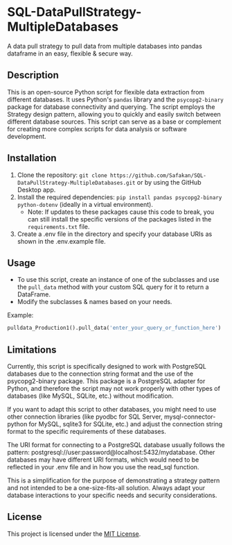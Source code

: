 # SQL-DataPullStrategy-MultipleDatabases
 A data pull strategy to pull data from multiple databases into pandas dataframe in an easy, flexible & secure way.

## Description
This is an open-source Python script for flexible data extraction from different databases. It uses Python's `pandas` library and the `psycopg2-binary` package for database connectivity and querying. The script employs the Strategy design pattern, allowing you to quickly and easily switch between different database sources. This script can serve as a base or complement for creating more complex scripts for data analysis or software development.

## Installation
1. Clone the repository: `git clone https://github.com/Safakan/SQL-DataPullStrategy-MultipleDatabases.git` or by using the GitHub Desktop app.
2. Install the required dependencies: `pip install pandas psycopg2-binary python-dotenv` (ideally in a virtual environment).
    - Note: If updates to these packages cause this code to break, you can still install the specific versions of the packages listed in the `requirements.txt` file.
3. Create a .env file in the directory and specify your database URIs as shown in the .env.example file.

## Usage
- To use this script, create an instance of one of the subclasses and use the `pull_data` method with your custom SQL query for it to return a DataFrame.
- Modify the subclasses & names based on your needs.

Example:

```python
pulldata_Production1().pull_data('enter_your_query_or_function_here')
```

## Limitations
Currently, this script is specifically designed to work with PostgreSQL databases due to the connection string format and the use of the psycopg2-binary package. This package is a PostgreSQL adapter for Python, and therefore the script may not work properly with other types of databases (like MySQL, SQLite, etc.) without modification.

If you want to adapt this script to other databases, you might need to use other connection libraries (like pyodbc for SQL Server, mysql-connector-python for MySQL, sqlite3 for SQLite, etc.) and adjust the connection string format to the specific requirements of these databases.

The URI format for connecting to a PostgreSQL database usually follows the pattern: postgresql://user:password@localhost:5432/mydatabase. Other databases may have different URI formats, which would need to be reflected in your .env file and in how you use the read_sql function.

This is a simplification for the purpose of demonstrating a strategy pattern and not intended to be a one-size-fits-all solution. Always adapt your database interactions to your specific needs and security considerations.

## License
This project is licensed under the [MIT License](LICENSE).
